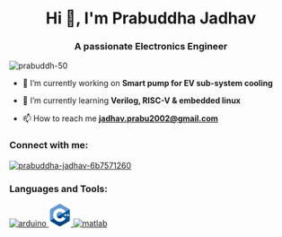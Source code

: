 <h1 align="center">Hi 👋, I'm Prabuddha Jadhav</h1>
<h3 align="center">A passionate Electronics Engineer</h3>

<p align="left"> <img src="https://komarev.com/ghpvc/?username=prabuddh-50&label=Profile%20views&color=0e75b6&style=flat" alt="prabuddh-50" /> </p>

- 🔭 I’m currently working on **Smart pump for EV sub-system cooling**

- 🌱 I’m currently learning **Verilog, RISC-V & embedded linux**

- 📫 How to reach me **jadhav.prabu2002@gmail.com**

<h3 align="left">Connect with me:</h3>
<p align="left">
<a href="https://linkedin.com/in/prabuddha-jadhav-6b7571260" target="blank"><img align="center" src="https://raw.githubusercontent.com/rahuldkjain/github-profile-readme-generator/master/src/images/icons/Social/linked-in-alt.svg" alt="prabuddha-jadhav-6b7571260" height="30" width="40" /></a>
</p>

<h3 align="left">Languages and Tools:</h3>
<p align="left"> <a href="https://www.arduino.cc/" target="_blank" rel="noreferrer"> <img src="https://cdn.worldvectorlogo.com/logos/arduino-1.svg" alt="arduino" width="40" height="40"/> </a> <a href="https://www.w3schools.com/cpp/" target="_blank" rel="noreferrer"> <img src="https://raw.githubusercontent.com/devicons/devicon/master/icons/cplusplus/cplusplus-original.svg" alt="cplusplus" width="40" height="40"/> </a> <a href="https://www.mathworks.com/" target="_blank" rel="noreferrer"> <img src="https://upload.wikimedia.org/wikipedia/commons/2/21/Matlab_Logo.png" alt="matlab" width="40" height="40"/> </a> </p>
